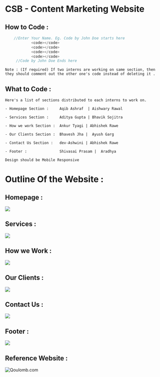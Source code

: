 # CSB - Content Marketing Website

## How to Code :

```cpp
    //Enter Your Name. Eg. Code by John Doe starts here
            <code></code>
            <code></code>
            <code></code>
            <code></code>
     //Code by John Doe Ends here
```

`Note : (If required) If two interns are working on same section, then they should comment out the other one's code instead of deleting it . `

## What to Code :

    Here's a list of sections distributed to each interns to work on.

    - Homepage Section :     Aqib Ashraf  | Aishwary Rawal

    - Services Section :     Aditya Gupta | Bhavik Sojitra

    - How we work Section :  Ankur Tyagi | Abhishek Rawe

    - Our Clients Section :  Bhavesh Jha |  Ayush Garg

    - Contact Us Section :   dev-Ashwini | Abhishek Rawe

    - Footer :               Shivasai Prasam |  Aradhya

`Design should be Mobile Responsive`

# Outline Of the Website :

## Homepage :

![](https://i.ibb.co/17Lgjm4/Homepage.png)

## Services :

![](https://i.ibb.co/yd4BzNY/Services.png)

## How we Work :

![](https://i.ibb.co/n0X8R1w/How-we-Work.png)

## Our Clients :

![](https://i.ibb.co/s2rDQ5X/Our-Clients.png)

## Contact Us :

![](https://i.ibb.co/BfsNc43/Contact-Us.png)

## Footer :

![](https://i.ibb.co/9cC3GpM/Footer.png)

## Reference Website :

![Qoulomb.com](https://www.qoulomb.com)
